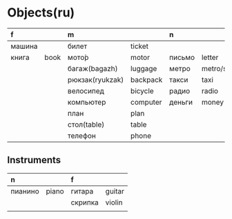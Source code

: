 # Objects\(ru\)

| f |  | m |  | n |  |
| :--- | :--- | :--- | :--- | :--- | :--- |
| машина |  | билет | ticket |  |  |
| книга | book | мото́р | motor | письмо | letter |
|  |  | багаж\(bagazh\) | luggage | метро | metro/subway |
|  |  | рюкзак\(ryukzak\) | backpack | такси | taxi |
|  |  | велосипед | bicycle | радио | radio |
|  |  | компьютер | computer | деньги | money |
|  |  | план | plan |  |  |
|  |  | стол\(table\) | table |  |  |
|  |  | телефон | phone |  |  |

## Instruments

| n |  | f |  |
| :--- | :--- | :--- | :--- |
| пианино | piano | гитара | guitar |
|  |  | скрипка | violin |
|  |  |  |  |

